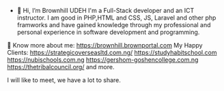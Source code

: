 - 👋 Hi, I’m Brownhill UDEH
I'm a Full-Stack developer and an ICT instructor. 
I am good in PHP,HTML and CSS, JS, Laravel and other php framworks and have gained knowledge through my professional and personal experience in software development and programming.

🔗 Know more about me: https://brownhill.brownportal.com
My Happy Clients:
https://strategicoverseasltd.com.ng/
https://studyhabitschool.com
https://nubischools.com.ng
https://gershom-goshencollege.com.ng
https://thetribalcouncil.org/ and more.
   
I will like to meet, we have a lot to share. 
